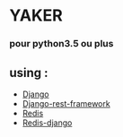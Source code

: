 YAKER
=====


### pour python3.5 ou plus

## using :
* [Django](https://www.djangoproject.com/)
* [Django-rest-framework](http://www.django-rest-framework.org/)
* [Redis](https://redis.io/download)
* [Redis-django](https://github.com/niwinz/django-redis)
